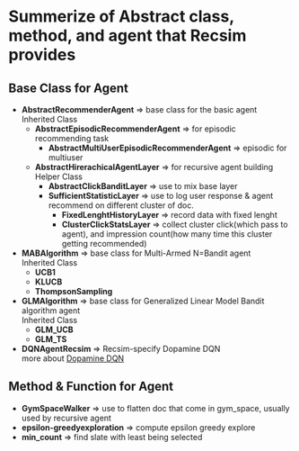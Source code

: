 # Summerize of Abstract class, method, and agent that Recsim provides
## Base Class for Agent
+ **AbstractRecommenderAgent** => base class for the basic agent <br>
  Inherited Class
  - **AbstractEpisodicRecommenderAgent** => for episodic recommending task
    - **AbstractMultiUserEpisodicRecommenderAgent** => episodic for multiuser
  - **AbstractHirerachicalAgentLayer** => for recursive agent building <br>
    Helper Class
    - **AbstractClickBanditLayer** => use to mix base layer
    - **SufficientStatisticLayer** => use to log user response & agent recommend on different cluster of doc.
      - **FixedLenghtHistoryLayer** => record data with fixed lenght
      - **ClusterClickStatsLayer** => collect cluster click(which pass to agent), and impression count(how many time this cluster getting recommended)
+ **MABAlgorithm** => base class for Multi-Armed N=Bandit agent <br>
    Inherited Class
    - **UCB1**
    - **KLUCB**
    - **ThompsonSampling**
+ **GLMAlgorithm** => base class for Generalized Linear Model Bandit algorithm agent <br>
    Inherited Class
    - **GLM_UCB**
    - **GLM_TS**
+ **DQNAgentRecsim** => Recsim-specify Dopamine DQN <br>
more about [Dopamine DQN](https://github.com/google/dopamine)
## Method & Function for Agent
+ **GymSpaceWalker** => use to flatten doc that come in gym_space, usually used by recursive agent
+ **epsilon-greedyexploration** => compute epsilon greedy explore
+ **min_count** => find slate with least being selected

